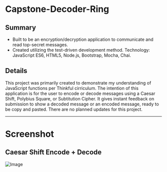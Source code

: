 # Capstone-Decoder-Ring
## Summary
* Built to be an encryption/decryption application to communicate and read top-secret messages.
* Created utilizing the test-driven development method.
Technology: JavaScript ES6, HTML5, Node.js, Bootstrap, Mocha, Chai.

## Details
This project was primarily created to demonstrate my understanding of JavaScript functions per Thinkful cirriculum.
The intention of this application is for the user to encode or decode messages using a Caesar Shift, Polybius Square, or Subtitution Cipher.
It gives instant feedback on submission to show a decoded message or an encoded message, ready to be copy and pasted.
There are no planned updates for this project.

---

# Screenshot

## Caesar Shift Encode + Decode
![Image](https://i.imgur.com/mheMgKW.png)
